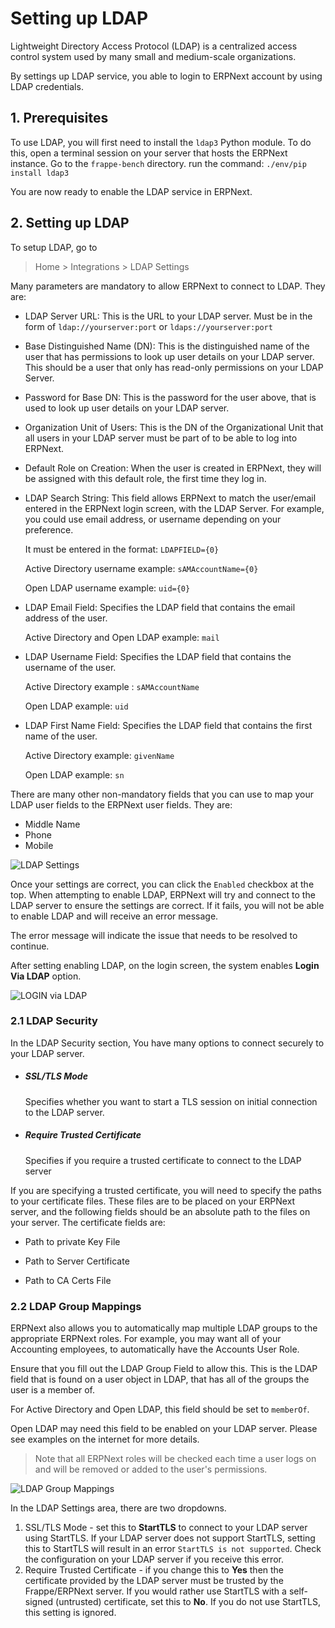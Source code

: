 <!-- add-breadcrumbs -->
# Setting up LDAP

Lightweight Directory Access Protocol (LDAP) is a centralized access control system used by many small and medium-scale organizations.

By settings up LDAP service, you able to login to ERPNext account by using LDAP credentials.

## 1. Prerequisites
To use LDAP, you will first need to install the `ldap3` Python module.  To do this, open a terminal session on your server that hosts the ERPNext instance. Go to the `frappe-bench` directory.
run the command: `./env/pip install ldap3`

You are now ready to enable the LDAP service in ERPNext.

## 2. Setting up LDAP
To setup LDAP, go to
> Home > Integrations > LDAP Settings

Many parameters are mandatory to allow ERPNext to connect to LDAP. They are:

  * LDAP Server URL: This is the URL to your LDAP server. Must be in the form of `ldap://yourserver:port` or `ldaps://yourserver:port`

  * Base Distinguished Name (DN): This is the distinguished name of the user that has permissions to look up user details on your LDAP server.  This should be a user that only has read-only permissions on your LDAP Server.

  * Password for Base DN: This is the password for the user above, that is used to look up user details on your LDAP server.

  * Organization Unit of Users: This is the DN of the Organizational Unit that all users in your LDAP server must be part of to be able to log into ERPNext.

  * Default Role on Creation: When the user is created in ERPNext, they will be assigned with this default role, the first time they log in.

  * LDAP Search String: This field allows ERPNext to match the user/email entered in the ERPNext login screen, with the LDAP Server.  For example, you could use email address, or username depending on your preference.

    It must be entered in the format: `LDAPFIELD={0}`

    Active Directory username example: `sAMAccountName={0}`

    Open LDAP username example: `uid={0}`

  * LDAP Email Field: Specifies the LDAP field that contains the email address of the user.

    Active Directory and Open LDAP example: `mail`

  * LDAP Username Field: Specifies the LDAP field that contains the username of the user.

    Active Directory example : `sAMAccountName`

    Open LDAP example: `uid`

  * LDAP First Name Field: Specifies the LDAP field that contains the first name of the user.

    Active Directory example: `givenName`

    Open LDAP example: `sn`

There are many other non-mandatory fields that you can use to map your LDAP user fields to the ERPNext user fields.  They are:

  * Middle Name
  * Phone
  * Mobile

<img class="screenshot" alt="LDAP Settings" src="{{docs_base_url}}/v13/assets/img/setup/integrations/ldap_settings.png">

Once your settings are correct, you can click the `Enabled` checkbox at the top. When attempting to enable LDAP, ERPNext will try and connect to the LDAP server to ensure the settings are correct.  If it fails, you will not be able to enable LDAP and will receive an error message.

The error message will indicate the issue that needs to be resolved to continue.

After setting enabling LDAP, on the login screen, the system enables **Login Via LDAP** option.

<img class="screenshot" alt="LOGIN via LDAP" src="{{docs_base_url}}/v13/assets/img/setup/integrations/login_via_ldap.png">

### 2.1 LDAP Security

In the LDAP Security section, You have many options to connect securely to your LDAP server.

  * ##### SSL/TLS Mode
    Specifies whether you want to start a TLS session on initial connection to the LDAP server.

  * ##### Require Trusted Certificate
    Specifies if you require a trusted certificate to connect to the LDAP server


  If you are specifying a trusted certificate, you will need to specify the paths to your certificate files. These files are to be placed on your ERPNext server, and the following fields should be an absolute path to the files on your server.
    The certificate fields are:

  * Path to private Key File

  * Path to Server Certificate

  * Path to CA Certs File


### 2.2 LDAP Group Mappings
ERPNext also allows you to automatically map multiple LDAP groups to the appropriate ERPNext roles.
For example, you may want all of your Accounting employees, to automatically have the Accounts User Role.

Ensure that you fill out the LDAP Group Field to allow this. This is the LDAP field that is found on a user object in LDAP, that has all of the groups the user is a member of.

For Active Directory and Open LDAP, this field should be set to `memberOf`.

Open LDAP may need this field to be enabled on your LDAP server. Please see examples on the internet for more details.

> Note that all ERPNext roles will be checked each time a user logs on and will be removed or added to the user's permissions.

<img class="screenshot" alt="LDAP Group Mappings" src="{{docs_base_url}}/v13/assets/img/setup/integrations/ldap_group_mappings.png">

In the LDAP Settings area, there are two dropdowns.
1. SSL/TLS Mode - set this to **StartTLS** to connect to your LDAP server using StartTLS. If your LDAP server does not support StartTLS, setting this to StartTLS will result in an error `StartTLS is not supported`. Check the configuration on your LDAP server if you receive this error.
2. Require Trusted Certificate - if you change this to **Yes** then the certificate provided by the LDAP server must be trusted by the Frappe/ERPNext server. If you would rather use StartTLS with a self-signed (untrusted) certificate, set this to **No**. If you do not use StartTLS, this setting is ignored.

